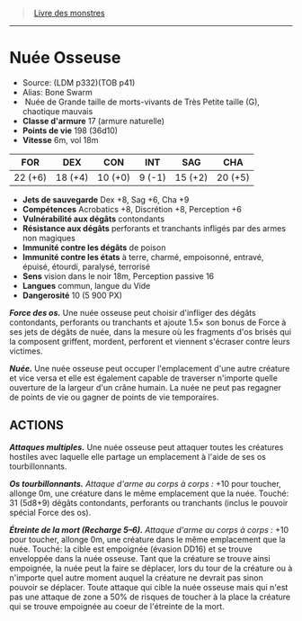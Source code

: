 ﻿> [Livre des monstres](tome_of_beasts.md)

---

# Nuée Osseuse

- Source: (LDM p332)(TOB p41)
- Alias: Bone Swarm
-  Nuée de Grande taille de morts-vivants de Très Petite taille (G), chaotique mauvais
- **Classe d'armure** 17 (armure naturelle)
- **Points de vie** 198 (36d10)
- **Vitesse** 6m, vol 18m

|FOR|DEX|CON|INT|SAG|CHA|
|---|---|---|---|---|---|
|22 (+6)|18 (+4)|10 (+0)|9 (-1)|15 (+2)|20 (+5)|

- **Jets de sauvegarde** Dex +8, Sag +6, Cha +9
- **Compétences** Acrobatics +8, Discrétion +8, Perception +6
- **Vulnérabilité aux dégâts** contondants
- **Résistance aux dégâts** perforants et tranchants infligés par des armes non magiques
- **Immunité contre les dégâts** de poison
- **Immunité contre les états** à terre, charmé, empoisonné, entravé, épuisé, étourdi, paralysé, terrorisé
- **Sens** vision dans le noir 18m, Perception passive 16
- **Langues** commun, langue du Vide
- **Dangerosité** 10 (5 900 PX)

**_Force des os._** Une nuée osseuse peut choisir d'infliger des dégâts contondants, perforants ou tranchants et ajoute 1.5× son bonus de Force à ses jets de dégâts de nuée, dans la mesure où les fragments d'os brisés qui la composent griffent, mordent, perforent et viennent s'écraser contre leurs victimes.

**_Nuée._** Une nuée osseuse peut occuper l'emplacement d'une autre créature et vice versa et elle est également capable de traverser n'importe quelle ouverture de la largeur d'un crâne humain. La nuée ne peut pas regagner de points de vie ou gagner de points de vie temporaires.

## ACTIONS

**_Attaques multiples._** Une nuée osseuse peut attaquer toutes les créatures hostiles avec laquelle elle partage un emplacement à l'aide de ses os tourbillonnants.

**_Os tourbillonnants._** _Attaque d'arme au corps à corps :_ +10 pour toucher, allonge 0m, une créature dans le même emplacement que la nuée. Touché: 31 (5d8+9) dégâts contondants, perforants ou tranchants (inclus le pouvoir spécial Force des os).

**_Étreinte de la mort (Recharge 5–6)._** _Attaque d'arme au corps à corps :_ +10 pour toucher, allonge 0m, une créature dans le même emplacement que la nuée. Touché: la cible est empoignée (évasion DD16) et se trouve enveloppée dans la nuée osseuse. Tant que la créature se trouve ainsi empoignée, la nuée peut la faire se déplacer, lors du tour de la créature ou à n'importe quel autre moment auquel la créature ne devrait pas sinon pouvoir se déplacer. Toute attaque qui cible la nuée osseuse mais qui n'est pas une attaque de zone a 50% de risques de toucher à la place la créature qui se trouve empoignée au coeur de l'étreinte de la mort.

